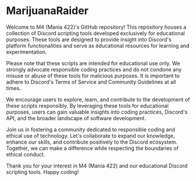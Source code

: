 # MarijuanaRaider

Welcome to M4 (Mania 422)'s GitHub repository! This repository houses a collection of Discord scripting tools developed exclusively for educational purposes. These tools are designed to provide insight into Discord's platform functionalities and serve as educational resources for learning and experimentation.

Please note that these scripts are intended for educational use only. We strongly advocate responsible coding practices and do not condone any misuse or abuse of these tools for malicious purposes. It is important to adhere to Discord's Terms of Service and Community Guidelines at all times.

We encourage users to explore, learn, and contribute to the development of these scripts responsibly. By leveraging these tools for educational purposes, users can gain valuable insights into coding practices, Discord's API, and the broader landscape of software development.

Join us in fostering a community dedicated to responsible coding and ethical use of technology. Let's collaborate to expand our knowledge, enhance our skills, and contribute positively to the Discord ecosystem. Together, we can make a difference while respecting the boundaries of ethical conduct.

Thank you for your interest in M4 (Mania 422) and our educational Discord scripting tools. Happy coding!
